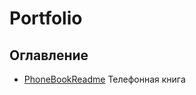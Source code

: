 # Portfolio

## Оглавление
- [PhoneBookReadme] Телефонная книга







[PhoneBookReadme]: <PhoneBook/README.md>